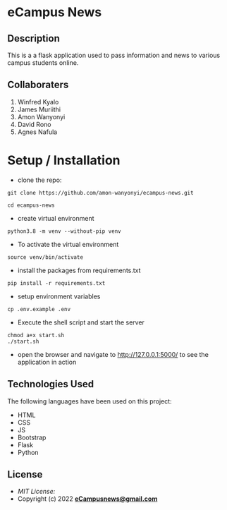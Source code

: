 # eCampus News

## Description
This is a a flask application used to pass information and news to various campus students online.

## Collaboraters
1. Winfred Kyalo
2. James Muriithi
3. Amon Wanyonyi
4. David Rono
5. Agnes Nafula
# Setup / Installation
* clone the repo:

```shell
git clone https://github.com/amon-wanyonyi/ecampus-news.git
```

```shell
cd ecampus-news
```
* create virtual environment 
```shell
python3.8 -m venv --without-pip venv
```

* To activate the virtual environment
```shell
source venv/bin/activate
```

* install the packages from requirements.txt
```shell
pip install -r requirements.txt 
```

* setup environment variables
```shell
cp .env.example .env
```
* Execute the shell script and start the server
```shell
chmod a+x start.sh
./start.sh
```
* open the browser and navigate to http://127.0.0.1:5000/ to see the application in action


## Technologies Used
The following languages have been used on this project:

* HTML
* CSS
* JS
* Bootstrap
* Flask
* Python
## License
* *MIT License:*
* Copyright (c) 2022 **eCampusnews@gmail.com**